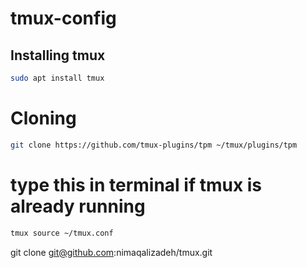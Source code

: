 # tmux-config
## Installing tmux
```bash
sudo apt install tmux
```
# Cloning
```bash
git clone https://github.com/tmux-plugins/tpm ~/tmux/plugins/tpm
```

# type this in terminal if tmux is already running
```bash
tmux source ~/tmux.conf
```
git clone git@github.com:nimaqalizadeh/tmux.git
